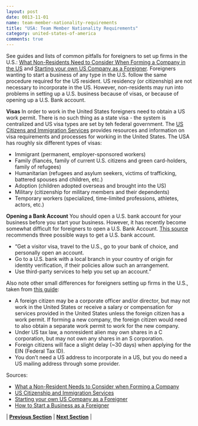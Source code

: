 ```yaml
---
layout: post
date: 0013-11-01
name: team-member-nationality-requirements
title: "USA: Team Member Nationality Requirements"
category: united-states-of-america
comments: true
---
```


See guides and lists of common pitfalls for foreigners to set up firms in the U.S.: [What Non-Residents Need to Consider When Forming a Company in the US](https://www.business.com/articles/what-non-residents-need-to-consider-when-forming-a-company-here-in-the-us/) and [Starting your own US Company as a Foreigner](http://www.hightechstartupworld.com/2012/09/starting-your-own-us-company-as.html).
Foreigners wanting to start a business of any type in the U.S. follow the same procedure required for the US resident. US residency (or citizenship) are not necessary to incorporate in the US. However, non-residents may run into problems in setting up a U.S. business because of visas, or because of opening up a U.S. Bank account.

**Visas**
In order to work in the United States foreigners need to obtain a US work permit. There is no such thing as a state visa - the system is centralized and US visa types are set by teh federal government. The [US Citizens and Immigration Services](https://www.uscis.gov/) provides resources and information on visa requirements and processes for working in the United States. The USA has roughly six different types of visas:
- Immigrant (permanent, employer-sponsored workers)
- Family (fiancés, family of current U.S. citizens and green card-holders, family of refugees)
- Humanitarian (refugees and asylum seekers, victims of trafficking, battered spouses and children, etc.)
- Adoption (children adopted overseas and brought into the US)
- Military (citizenship for military members and their dependents)
- Temporary workers (specialized, time-limited professions, athletes, actors, etc.)

**Opening a Bank Account**
You should open a U.S. bank account for your business before you start your business. However, it has recently become somewhat difficult for foreigners to open a U.S. Bank Account. [This source](https://www.business.com/articles/what-non-residents-need-to-consider-when-forming-a-company-here-in-the-us/) recommends three possible ways to get a U.S. bank account.
- “Get a visitor visa, travel to the U.S., go to your bank of choice, and personally open an account.
- Go to a U.S. bank with a local branch in your country of origin for identity verification, if their policies allow such an arrangement.
- Use third-party services to help you set up an account.”

Also note other small differences for foreigners setting up firms in the U.S., taken from [this guide](https://mollaeilaw.com/start-us-business/):
- A foreign citizen may be a corporate officer and/or director, but may not work in the United States or receive a salary or compensation for services provided in the United States unless the foreign citizen has a work permit. If forming a new company, the foreign citizen would need to also obtain a separate work permit to work for the new company.
- Under US tax law, a nonresident alien may own shares in a C corporation, but may not own any shares in an S corporation.
- Foreign citizens will face a slight delay (~30 days) when applying for the EIN (Federal Tax ID).
- You don’t need a US address to incorporate in a US, but you do need a US mailing address through some provider.

Sources:
- [What a Non-Resident Needs to Consider when Forming a Company](https://www.business.com/articles/what-non-residents-need-to-consider-when-forming-a-company-here-in-the-us/)
- [US Citizenship and Immigration Services](https://www.uscis.gov/)
- [Starting your own US Company as a Foreigner](http://www.hightechstartupworld.com/2012/09/starting-your-own-us-company-as.html)
- [How to Start a Business as a Foreigner](https://mollaeilaw.com/start-us-business/)

| **[Previous Section](https://mimush.github.io/CryptoWikiTest.github.io//united-states-of-america/USA-registry-requirements.html)** | **[Next Section](https://mimush.github.io/CryptoWikiTest.github.io//united-states-of-america/USA-tax-and-auditing-requirements.html)** |







